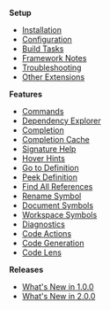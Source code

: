 **Setup**

- [Installation](https://github.com/vshaxe/vshaxe/wiki/Installation)
- [Configuration](https://github.com/vshaxe/vshaxe/wiki/Configuration)
- [Build Tasks](https://github.com/vshaxe/vshaxe/wiki/Build-Tasks)
- [Framework Notes](https://github.com/vshaxe/vshaxe/wiki/Framework-Notes)
- [Troubleshooting](https://github.com/vshaxe/vshaxe/wiki/Troubleshooting)
- [Other Extensions](https://github.com/vshaxe/vshaxe/wiki/Other-Extensions)

**Features**

- [Commands](https://github.com/vshaxe/vshaxe/wiki/Commands)
- [Dependency Explorer](https://github.com/vshaxe/vshaxe/wiki/Dependency-Explorer)
- [Completion](https://github.com/vshaxe/vshaxe/wiki/Completion)
- [Completion Cache](https://github.com/vshaxe/vshaxe/wiki/Completion-Cache)
- [Signature Help](https://github.com/vshaxe/vshaxe/wiki/Signature-Help)
- [Hover Hints](https://github.com/vshaxe/vshaxe/wiki/Hover-Hints)
- [Go to Definition](https://github.com/vshaxe/vshaxe/wiki/Go-to-Definition)
- [Peek Definition](https://github.com/vshaxe/vshaxe/wiki/Peek-Definition)
- [Find All References](https://github.com/vshaxe/vshaxe/wiki/Find-All-References)
- [Rename Symbol](https://github.com/vshaxe/vshaxe/wiki/Rename-Symbol)
- [Document Symbols](https://github.com/vshaxe/vshaxe/wiki/Document-Symbols)
- [Workspace Symbols](https://github.com/vshaxe/vshaxe/wiki/Workspace-Symbols)
- [Diagnostics](https://github.com/vshaxe/vshaxe/wiki/Diagnostics)
- [Code Actions](https://github.com/vshaxe/vshaxe/wiki/Code-Actions)
- [Code Generation](https://github.com/vshaxe/vshaxe/wiki/Code-Generation)
- [Code Lens](https://github.com/vshaxe/vshaxe/wiki/Code-Lens)

<!--**Debugging**

- [JavaScript](https://github.com/vshaxe/vshaxe/wiki/JavaScript-Debugging)
- [Flash](https://github.com/vshaxe/vshaxe/wiki/Flash-Debugging)
-->

**Releases**

- [What's New in 1.0.0](https://github.com/vshaxe/vshaxe/wiki/What's-New-in-1.0.0)
- [What's New in 2.0.0](https://github.com/vshaxe/vshaxe/wiki/What's-New-in-2.0.0)
